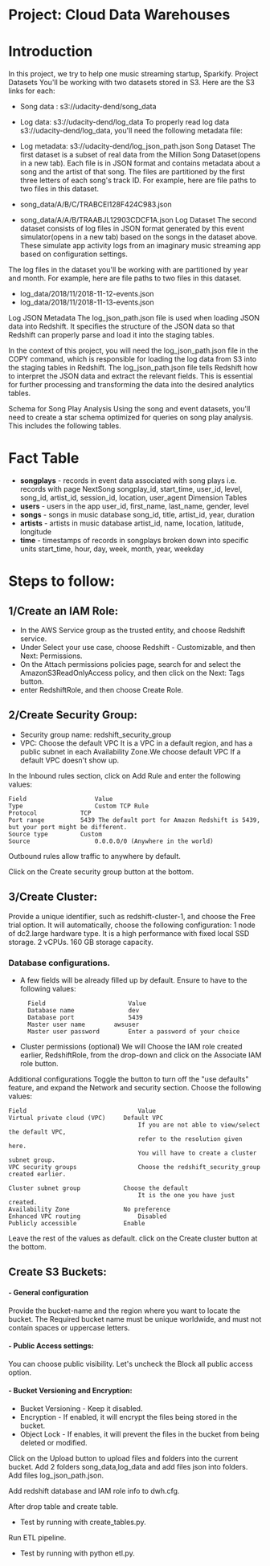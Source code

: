 # Project: Cloud Data Warehouses
# Introduction
In this project, we try to help one music streaming startup, Sparkify.
Project Datasets
You'll be working with two datasets stored in S3. Here are the S3 links for each:

+ Song data : s3://udacity-dend/song_data
+ Log data: s3://udacity-dend/log_data
To properly read log data s3://udacity-dend/log_data, you'll need the following metadata file:

+ Log metadata: s3://udacity-dend/log_json_path.json
Song Dataset
The first dataset is a subset of real data from the Million Song Dataset(opens in a new tab). Each file is in JSON format and contains metadata about a song and the artist of that song. The files are partitioned by the first three letters of each song's track ID. For example, here are file paths to two files in this dataset.

+ song_data/A/B/C/TRABCEI128F424C983.json
+ song_data/A/A/B/TRAABJL12903CDCF1A.json
Log Dataset
The second dataset consists of log files in JSON format generated by this event simulator(opens in a new tab) based on the songs in the dataset above. These simulate app activity logs from an imaginary music streaming app based on configuration settings.

The log files in the dataset you'll be working with are partitioned by year and month. For example, here are file paths to two files in this dataset.

+ log_data/2018/11/2018-11-12-events.json
+ log_data/2018/11/2018-11-13-events.json

Log JSON Metadata
The log_json_path.json file is used when loading JSON data into Redshift. It specifies the structure of the JSON data so that Redshift can properly parse and load it into the staging tables.

In the context of this project, you will need the log_json_path.json file in the COPY command, which is responsible for loading the log data from S3 into the staging tables in Redshift. The log_json_path.json file tells Redshift how to interpret the JSON data and extract the relevant fields. This is essential for further processing and transforming the data into the desired analytics tables.

Schema for Song Play Analysis
Using the song and event datasets, you'll need to create a star schema optimized for queries on song play analysis. This includes the following tables.

# Fact Table
+ **songplays**  - records in event data associated with song plays i.e. records with page NextSong
songplay_id, start_time, user_id, level, song_id, artist_id, session_id, location, user_agent
Dimension Tables
+ **users** - users in the app
user_id, first_name, last_name, gender, level
+ **songs** - songs in music database
song_id, title, artist_id, year, duration
+ **artists** - artists in music database
artist_id, name, location, latitude, longitude
+ **time** - timestamps of records in songplays broken down into specific units
start_time, hour, day, week, month, year, weekday

# Steps to follow:

## 1/Create an IAM Role:
+ In the AWS Service group as the trusted entity, and choose Redshift service.
+ Under Select your use case, choose Redshift - Customizable, and then Next: Permissions.
+ On the Attach permissions policies page, search for and select the AmazonS3ReadOnlyAccess policy, and then click on the Next: Tags button.
+ enter RedshiftRole, and then choose Create Role.

## 2/Create Security Group:

- Security group name: redshift_security_group
- VPC: Choose the default VPC It is a VPC in a default region, and has a public subnet in each Availability Zone.We choose default VPC If a default VPC doesn't show up. 

In the Inbound rules section, click on Add Rule and enter the following values:

    Field	                Value
    Type	                Custom TCP Rule
    Protocol	        TCP
    Port range	        5439 The default port for Amazon Redshift is 5439, but your port might be different.
    Source type	        Custom
    Source	                0.0.0.0/0 (Anywhere in the world)

Outbound rules allow traffic to anywhere by default.

Click on the Create security group button at the bottom.

## 3/Create Cluster:

Provide a unique identifier, such as redshift-cluster-1, and choose the Free trial option. It will automatically, choose the following configuration:
1 node of dc2.large hardware type. It is a high performance with fixed local SSD storage.
2 vCPUs.
160 GB storage capacity.

### Database configurations.
- A few fields will be already filled up by default. Ensure to have to the following values:

        Field	                    Value
        Database name	            dev
        Database port	            5439
        Master user name	    awsuser
        Master user password	    Enter a password of your choice

- Cluster permissions (optional)
We will Choose the IAM role created earlier, RedshiftRole, from the drop-down and click on the Associate IAM role button.

Additional configurations
Toggle the button to turn off the "use defaults" feature, and expand the Network and security section. Choose the following values:

    Field	                            Value
    Virtual private cloud (VPC)	    Default VPC
                                        If you are not able to view/select the default VPC,
                                        refer to the resolution given here.
                                        You will have to create a cluster subnet group.
    VPC security groups	                Choose the redshift_security_group created earlier.

    Cluster subnet group	        Choose the default
                                        It is the one you have just created.
    Availability Zone	            No preference
    Enhanced VPC routing	            Disabled
    Publicly accessible	            Enable

Leave the rest of the values as default.
click on the Create cluster button at the bottom.

## Create S3 Buckets:
#### - General configuration
Provide the bucket-name and the region where you want to locate the bucket. The Required bucket name must be unique worldwide, and must not contain spaces or uppercase letters.

#### - Public Access settings:
You can choose public visibility. Let's uncheck the Block all public access option.

#### - Bucket Versioning and Encryption:
+ Bucket Versioning - Keep it disabled.
+ Encryption - If enabled, it will encrypt the files being stored in the bucket.
+ Object Lock - If enables, it will prevent the files in the bucket from being deleted or modified.

Click on the Upload button to upload files and folders into the current bucket.
Add 2 folders song_data,log_data and add files json into folders.
Add files log_json_path.json.

Add redshift database and IAM role info to dwh.cfg.

After drop table and create table.

+ Test by running with create_tables.py.

Run ETL pipeline.

+ Test by running with python etl.py.
